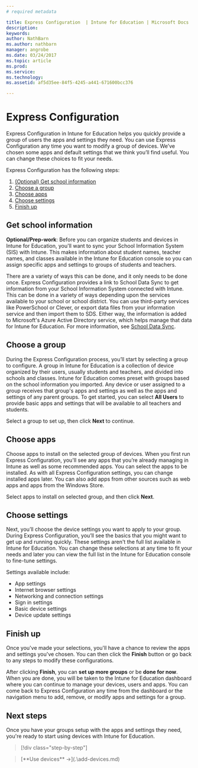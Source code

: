 ```yaml
---
# required metadata

title: Express Configuration  | Intune for Education | Microsoft Docs
description:
keywords:
author: NathBarn
ms.author: nathbarn
manager: angrobe
ms.date: 03/24/2017
ms.topic: article
ms.prod:
ms.service:
ms.technology:
ms.assetid: af5d35ee-84f5-4245-a441-671600bcc376

---
```


# Express Configuration

Express Configuration in Intune for Education helps you quickly provide a group of users the apps and settings they need. You can use Express Configuration any time you want to modify a group of devices. We’ve chosen some apps and default settings that we think you’ll find useful. You can change these choices to fit your needs.

Express Configuration has the following steps:
  1. [(Optional) Get school information](#get-school-information)
  2. [Choose a group](#choose-a-group)
  3. [Choose apps](#choose-apps)
  4. [Choose settings](#choose-settings)
  5. [Finish up](#finish-up)

## Get school information

**Optional/Prep-work**: Before you can organize students and devices in Intune for Education, you'll want to sync your School Information System (SIS) with Intune. This makes information about student names, teacher names, and classes available in the Intune for Education console so you can assign specific apps and settings to groups of students and teachers.

There are a variety of ways this can be done, and it only needs to be done once. Express Configuration provides a link to School Data Sync to get information from your School Information System connected with Intune. This can be done in a variety of ways depending upon the services available to your school or school district.  You can use third-party services like PowerSchool or Clever, or export data files from your information service and then import them to SDS. Either way, the information is added to Microsoft's Azure Active Directory service, which helps manage that data for Intune for Education. For more information, see [School Data Sync](school-data-service.md).

## Choose a group

During the Express Configuration process, you’ll start by selecting a group to configure.  A group in Intune for Education is a collection of device organized by their users, usually students and teachers, and divided into schools and classes. Intune for Education comes preset with groups based on the school information you imported. Any device or user assigned to a group receives that group's apps and settings as well as the apps and settings of any parent groups. To get started, you can select **All Users** to provide basic apps and settings that will be available to all teachers and students.

Select a group to set up, then click **Next** to continue.

## Choose apps

Choose apps to install on the selected group of devices. When you first run Express Configuration, you'll see any apps that you’re already managing in Intune as well as some recommended apps. You can select the apps to be installed. As with all Express Configuration settings, you can change installed apps later. You can also add apps from other sources such as web apps and apps from the Windows Store.

Select apps to install on selected group, and then click **Next**.

## Choose settings

Next, you’ll choose the device settings you want to apply to your group. During Express Configuration, you’ll see the basics that you might want to get up and running quickly. These settings aren't the full list available in Intune for Education. You can change these selections at any time to fit your needs and later you can view the full list in the Intune for Education console to fine-tune settings.

Settings available include:
- App settings
- Internet browser settings
- Networking and connection settings
- Sign in settings
- Basic device settings
- Device update settings

## Finish up

Once you've made your selections, you'll have a chance to review the apps and settings you've chosen. You can then click the **Finish** button or go back to any steps to modify these configurations.

After clicking **Finish**, you can **set up more groups** or be **done for now**. When you are done, you will be taken to the Intune for Education dashboard where you can continue to manage your devices, users and apps. You can come back to Express Configuration any time from the dashboard or the navigation menu to add, remove, or modify apps and settings for a group.

## Next steps

Once you have your groups setup with the apps and settings they need, you're ready to start using devices with Intune for Education.

>[!div class="step-by-step"]

><!-- [&larr; **Add apps**](.\add-apps.md) -->     [**Use devices** &rarr;](.\add-devices.md)
